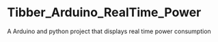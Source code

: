 # Tibber_Arduino_RealTime_Power
A Arduino and python project that displays real time power consumption
